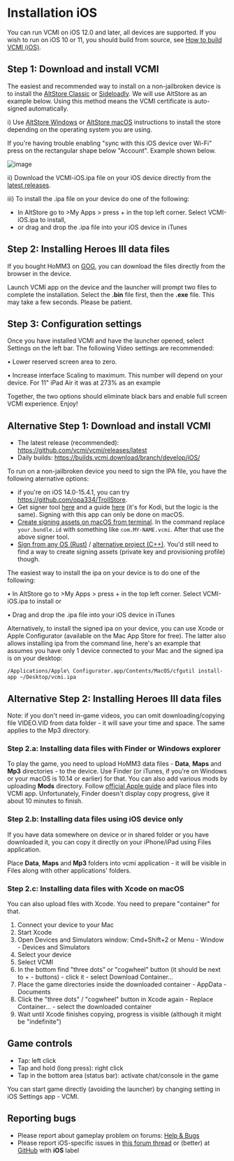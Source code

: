 # Installation iOS

You can run VCMI on iOS 12.0 and later, all devices are supported. If you wish to run on iOS 10 or 11, you should build from source, see [How to build VCMI (iOS)](../developers/Building_iOS.md).

## Step 1: Download and install VCMI

The easiest and recommended way to install on a non-jailbroken device is to install the [AltStore Classic](https://altstore.io/) or [Sideloadly](https://sideloadly.io/). We will use AltStore as an example below. Using this method means the VCMI certificate is auto-signed automatically.

i) Use [AltStore Windows](https://faq.altstore.io/altstore-classic/how-to-install-altstore-windows) or [AltStore macOS](https://faq.altstore.io/altstore-classic/how-to-install-altstore-macos) instructions to install the store depending on the operating system you are using. 

If you're having trouble enabling "sync with this iOS device over Wi-Fi" press on the rectangular shape below "Account". Example shown below.

![image](https://github.com/user-attachments/assets/74fe2ca2-b55c-4b05-b083-89df604248f3)

ii) Download the VCMI-iOS.ipa file on your iOS device directly from the [latest releases](https://github.com/vcmi/vcmi/releases/latest).

iii) To install the .ipa file on your device do one of the following:

- In AltStore go to >My Apps > press + in the top left corner. Select VCMI-iOS.ipa to install,
- or drag and drop the .ipa file into your iOS device in iTunes


## Step 2: Installing Heroes III data files

If you bought HoMM3 on [GOG](https://www.gog.com/de/game/heroes_of_might_and_magic_3_complete_edition), you can download the files directly from the browser in the device. 

Launch VCMI app on the device and the launcher will prompt two files to complete the installation. Select the **.bin** file first, then the **.exe** file. This may take a few seconds. Please be patient. 


## Step 3: Configuration settings
Once you have installed VCMI and have the launcher opened, select Settings on the left bar. The following Video settings are recommended:

•	Lower reserved screen area to zero.

•	Increase interface Scaling to maximum. This number will depend on your device. For 11" iPad Air it was at 273% as an example

Together, the two options should eliminate black bars and enable full screen VCMI experience. Enjoy!

## Alternative Step 1: Download and install VCMI

- The latest release (recommended): <https://github.com/vcmi/vcmi/releases/latest>
- Daily builds: <https://builds.vcmi.download/branch/develop/iOS/>

To run on a non-jailbroken device you need to sign the IPA file, you have the following aternative options:

- if you're on iOS 14.0-15.4.1, you can try <https://github.com/opa334/TrollStore>. 
- Get signer tool [here](https://dantheman827.github.io/ios-app-signer/) and a guide [here](https://forum.kodi.tv/showthread.php?tid=245978) (it's for Kodi, but the logic is the same). Signing with this app can only be done on macOS.
- [Create signing assets on macOS from terminal](https://github.com/kambala-decapitator/xcode-auto-signing-assets). In the command replace `your.bundle.id` with something like `com.MY-NAME.vcmi`. After that use the above signer tool.
- [Sign from any OS (Rust)](https://github.com/indygreg/PyOxidizer/tree/main/tugger-code-signing) / [alternative project (C++)](https://github.com/zhlynn/zsign). You'd still need to find a way to create signing assets (private key and provisioning profile) though.

The easiest way to install the ipa on your device is to do one of the following:

•	In AltStore go to >My Apps > press + in the top left corner. Select VCMI-iOS.ipa to install or

•	Drag and drop the .ipa file into your iOS device in iTunes

Alternatively, to install the signed ipa on your device, you can use Xcode or Apple Configurator (available on the Mac App Store for free). The latter also allows installing ipa from the command line, here's an example that assumes you have only 1 device connected to your Mac and the signed ipa is on your desktop:

    /Applications/Apple\ Configurator.app/Contents/MacOS/cfgutil install-app ~/Desktop/vcmi.ipa

## Alternative Step 2: Installing Heroes III data files

Note: if you don't need in-game videos, you can omit downloading/copying file VIDEO.VID from data folder - it will save your time and space. The same applies to the Mp3 directory.

### Step 2.a: Installing data files with Finder or Windows explorer

To play the game, you need to upload HoMM3 data files - **Data**, **Maps** and **Mp3** directories - to the device. Use Finder (or iTunes, if you're on Windows or your macOS is 10.14 or earlier) for that. You can also add various mods by uploading **Mods** directory. Follow [official Apple guide](https://support.apple.com/en-us/HT210598) and place files into VCMI app. Unfortunately, Finder doesn't display copy progress, give it about 10 minutes to finish.

### Step 2.b: Installing data files using iOS device only

If you have data somewhere on device or in shared folder or you have downloaded it, you can copy it directly on your iPhone/iPad using Files application.

Place **Data**, **Maps** and **Mp3** folders into vcmi application - it will be visible in Files along with other applications' folders.

### Step 2.c: Installing data files with Xcode on macOS

You can also upload files with Xcode. You need to prepare "container" for that.

1. Connect your device to your Mac
2. Start Xcode
3. Open Devices and Simulators window: Cmd+Shift+2 or Menu - Window - Devices and Simulators
4. Select your device
5. Select VCMI
6. In the bottom find "three dots" or "cogwheel" button (it should be next to + - buttons) - click it - select Download Container... 
7. Place the game directories inside the downloaded container - AppData - Documents
8. Click the "three dots" / "cogwheel" button in Xcode again - Replace Container... - select the downloaded container
9. Wait until Xcode finishes copying, progress is visible (although it might be "indefinite")

## Game controls

- Tap: left click
- Tap and hold (long press): right click
- Tap in the bottom area (status bar): activate chat/console in the game

You can start game directly (avoiding the launcher) by changing setting in iOS Settings app - VCMI.

## Reporting bugs

- Please report about gameplay problem on forums: [Help & Bugs](https://forum.vcmi.eu/c/international-board/help-bugs)
- Please report iOS-specific issues in [this forum thread](https://forum.vcmi.eu/t/ios-port/820) or (better) at [GitHub](https://github.com/vcmi/vcmi/issues) with **iOS** label
